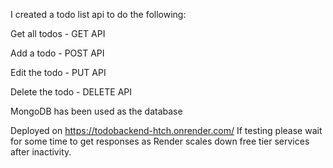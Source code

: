 I created a todo list api to do the following:


Get all todos - GET API

Add a todo - POST API

Edit the todo - PUT API

Delete the todo - DELETE API

MongoDB has been used as the database





Deployed on https://todobackend-htch.onrender.com/ If testing please wait for some time to get responses as Render scales down free tier services after inactivity.
